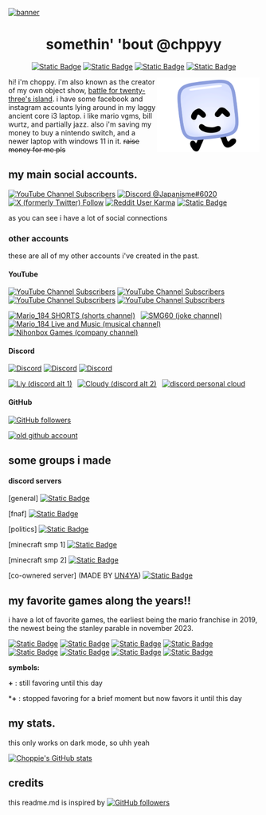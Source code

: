 <a href="#">![banner](https://cdn.discordapp.com/attachments/1119590057494454274/1175437215472554004/githubbanner.png?ex=656b3a36&is=6558c536&hm=6819276881b14acd8269219b77febcc9b760e0a447944a746f95bbcd86703f94&)</a>

<div align="center">

# somethin' 'bout @chppyy

[![Static Badge](https://img.shields.io/badge/he%2Fhim-97b6f4?style=flat-square)](https://pronoundb.org)
[![Static Badge](https://img.shields.io/badge/Genderfluid-%20-bf11d7?style=flat-square&labelColor=ff76a3)](https://pronoundb.org)
[![Static Badge](https://img.shields.io/badge/December%2025-%20-216536?style=flat-square&labelColor=bd3633)](https://cdn.discordapp.com/attachments/1119590057494454274/1175389796512829440/github-easteregg-v1.png?ex=656b0e0d&is=6558990d&hm=8735e7c426add8393e046969154b604622520414d3e4e93ca3ba06ae8b82400e&)
[![Static Badge](https://img.shields.io/badge/Japanese-%20-bc002d?style=flat-square&labelColor=ffffff)](https://japan.com)
</div>

<img alt="Profile Picture" align="right" height="150em" src="image_2023-11-18_184329598.png">

hi! i'm choppy. i'm also known as the creator of my own object show, <a href="https://battle-for-23s-hotel.fandom.com/wiki/Battle_for_Twenty-Three%27s_Hotel_Wiki">battle for twenty-three's island</a>. i have some facebook and instagram accounts lying around in my laggy ancient core i3 laptop. i like mario vgms, bill wurtz, and partially jazz. also i'm saving my money to buy a nintendo switch, and a newer laptop with windows 11 in it. ~~raise money for me pls~~



## my main social accounts.

[![YouTube Channel Subscribers](https://img.shields.io/youtube/channel/subscribers/UCVPYKUzSphhg6Z8WRwthrxQ?style=flat-square&logo=youtube&logoColor=ffffff&label=Mario_184&labelColor=ff0000&color=ffffff)](https://www.youtube.com/channel/UCVPYKUzSphhg6Z8WRwthrxQ)
[![Discord @Japanisme#6020](https://dcbadge.vercel.app/api/shield/832629415828914248?style=flat-square&theme=full-presence&compact=true&logoColor=ffffff)](https://discord.com/users/832629415828914248)
[![X (formerly Twitter) Follow](https://img.shields.io/twitter/follow/sjm184?label=%40sjm184&style=flat-square&logo=x&logoColor=white&labelColor=000000&color=00acee)](https://twitter.com/sjm184)
[![Reddit User Karma](https://img.shields.io/reddit/user-karma/combined/SJM184?style=flat-square&logo=reddit&logoColor=white&label=u%2FSJM184&labelColor=FF4500&color=%231f1e1e)](https://www.reddit.com/user/SJM184)
[![Static Badge](https://img.shields.io/badge/supermariomario184%40gmail.com-9b4723?style=flat-square&logo=gmail&logoColor=ffffff)](mailto:supermariomario184@gmail.com)

as you can see i have a lot of social connections

### other accounts

these are all of my other accounts i've created in the past.

#### YouTube

[![YouTube Channel Subscribers](https://img.shields.io/youtube/channel/subscribers/UCTSElFpSa0ZMOIUY3vWFDRw?style=flat-square&logo=youtube&logoColor=ffffff&label=Mario_184%20SHORTS&labelColor=ff0000&color=ffffff)](https://www.youtube.com/channel/UCTSElFpSa0ZMOIUY3vWFDRw)
[![YouTube Channel Subscribers](https://img.shields.io/youtube/channel/subscribers/UCXwJtRjEvk-F7xY5Xcsxp4g?style=flat-square&logo=youtube&logoColor=ffffff&label=SMG60&labelColor=ff0000&color=ffffff)](https://www.youtube.com/channel/UCXwJtRjEvk-F7xY5Xcsxp4g)
[![YouTube Channel Subscribers](https://img.shields.io/youtube/channel/subscribers/UCvJOKIf_VC7jcDtXagNsc3Q?style=flat-square&logo=youtube&logoColor=ffffff&label=Mario_184%20Live%20and%20Music&labelColor=ff0000&color=ffffff)](https://www.youtube.com/channel/UCvJOKIf_VC7jcDtXagNsc3Q)
[![YouTube Channel Subscribers](https://img.shields.io/youtube/channel/subscribers/UCafYBfW5IcdFVNvi_0FupVQ?style=flat-square&logo=youtube&logoColor=ffffff&label=Nihonbox%20Games&labelColor=ff0000&color=ffffff)](https://www.youtube.com/channel/UCafYBfW5IcdFVNvi_0FupVQ)

<a href="https://www.youtube.com/channel/UCTSElFpSa0ZMOIUY3vWFDRw"><img src="https://yt3.googleusercontent.com/OxEAlZQLeZ0sc15WPr5m9hVX0gp_WCVZs-sEe5LaTiIJX5ubU9Gimfh07PX0IjC8_1Zw8kS-eME=s176-c-k-c0x00ffffff-no-rj" alt="Mario_184 SHORTS (shorts channel)" height="60"/></a>&ensp;
<a href="https://www.youtube.com/channel/UCXwJtRjEvk-F7xY5Xcsxp4g"><img src="https://yt3.googleusercontent.com/qQRIpnw8r_cXyoBGME9GYPqbhTtTc9_umRKBNUYSOTP5_6HSJ_IAJdMhQnVk-WMx_4XEGDtP=s176-c-k-c0x00ffffff-no-rj" alt="SMG60 (joke channel)" height="60"/></a>&ensp;
<a href="https://www.youtube.com/channel/UCvJOKIf_VC7jcDtXagNsc3Q"><img src="https://yt3.googleusercontent.com/s-QWUYHBprVPctm3a4aGb4TtvxjnH_MwxNei5oXvIjF9XCoImVI075oRnV43ZLrxdF3r36X9AQ=s176-c-k-c0x00ffffff-no-rj" alt="Mario_184 Live and Music (musical channel)" height="60"/></a>&ensp;
<a href="https://www.youtube.com/channel/UCafYBfW5IcdFVNvi_0FupVQ"><img src="https://yt3.googleusercontent.com/Vj852ntTXwNEFatCGbDftrPW4S3gPYZODeBd4ibNyKrEIM2bHdAfIp5iW0G4YbsWOHvONHlgTA=s176-c-k-c0x00ffffff-no-rj" alt="Nihonbox Games (company channel)" height="60"/></a>&ensp;

#### Discord

[![Discord](https://dcbadge.vercel.app/api/shield/913646560838041660?style=flat-square&theme=full-presence&compact=true&logoColor=ffffff)](https://discord.com/users/913646560838041660)
[![Discord](https://dcbadge.vercel.app/api/shield/936172812564041768?style=flat-square&theme=full-presence&compact=true&logoColor=ffffff)](https://discord.com/users/936172812564041768)
[![Discord](https://dcbadge.vercel.app/api/shield/1119587808013733888?style=flat-square&theme=full-presence&compact=true&logoColor=ffffff)](https://discord.com/users/1119587808013733888)

<a href="https://discord.com/users/913646560838041660"><img src="https://cdn.discordapp.com/avatars/913646560838041660/fc9d2fcffd0e692d6dcc695ea7d43bef.webp?size=1024&format=webp&width=0&height=256" alt="Liy (discord alt 1)" height="60"/></a>&ensp;
<a href="https://discord.com/users/936172812564041768"><img src="https://cdn.discordapp.com/avatars/936172812564041768/01a1e3473457b132dd64253793337cf7.webp?size=1024&format=webp&width=0&height=256" alt="Cloudy (discord alt 2)" height="60"/></a>&ensp;
<a href="https://discord.com/users/1119587808013733888"><img src="https://cdn.discordapp.com/avatars/1119587808013733888/f29710d21122a0ba1c295fc92f92734f.webp?size=1024&format=webp&width=0&height=256" alt="discord personal cloud" height="60"/></a>&ensp;

#### GitHub

[![GitHub followers](https://img.shields.io/github/followers/deadspringlock?label=deadspringlock&style=flat-square&logo=github&labelColor=db9216&color=353945)](https://github.com/deadspringlock)

<a href="https://github.com/deadspringlock"><img src="https://avatars.githubusercontent.com/u/94040734?v=4" alt="old github account" height="60"/></a>&ensp;

## some groups i made

#### discord servers

[general]
[![Static Badge](https://img.shields.io/badge/Mario__184's%20Backroom-%20-17181c?style=flat-square&logo=discord&logoColor=ffffff&labelColor=ca0019)](https://discord.gg/ghwf24CAXr)

[fnaf]
[![Static Badge](https://img.shields.io/badge/Helpy's%20Pizzeria-%20-e4d2f8?style=flat-square&logo=discord&logoColor=ffffff&labelColor=c38a9e)](https://discord.gg/9Z5bFCGF5j)

[politics]
[![Static Badge](https://img.shields.io/badge/Yugo%E2%80%94Japan%20Alliance-%20-013893?style=flat-square&logo=discord&logoColor=ffffff&labelColor=af3144)](https://discord.gg/NjQwgkNu3x)

[minecraft smp 1]
[![Static Badge](https://img.shields.io/badge/The%20Japanese%E2%80%94Italian%20Minecraft%20SMP-%20-008d45?style=flat-square&logo=discord&logoColor=ffffff&labelColor=bc002d)](https://discord.gg/ZjWECyHp)

[minecraft smp 2]
[![Static Badge](https://img.shields.io/badge/The%20Mathematical%20Japanese%E2%80%94Italian%20Minecraft%20SMP-%20-008d45?style=flat-square&logo=discord&logoColor=ffffff&labelColor=bc002d)](https://discord.gg/qU42BkhQPq)

[co-ownered server] (MADE BY [UN4YA](https://discord.com/users/1114504726818586664))
[![Static Badge](https://img.shields.io/badge/BlueCube%20Discord-%20-09c1d2?style=flat-square&logo=discord&logoColor=ffffff&labelColor=0a40c2)](https://discord.gg/8uNpfpp3K5)


## my favorite games along the years!!

i have a lot of favorite games, the earliest being the mario franchise in 2019, the newest being the stanley parable in november 2023.

[![Static Badge](https://img.shields.io/badge/Super%20Mario-2019+-17419a?style=flat-square&logo=nintendoswitch&logoColor=ffffff&labelColor=e0102f)](https://mario.nintendo.com)
[![Static Badge](https://img.shields.io/badge/Five%20Nights%20at%20Freddy's-2021*+-b6663a?style=flat-square&labelColor=90512e)](https://store.steampowered.com/app/319510/Five_Nights_at_Freddys/)
[![Static Badge](https://img.shields.io/badge/Minecraft-2021%2B-825432?style=flat-square&logo=minecraft&logoColor=ffffff&labelColor=80c71f)](https://www.minecraft.net/en-us)
[![Static Badge](https://img.shields.io/badge/osu!-2022%2B-fd7bb5?style=flat-square&logo=osu!&logoColor=ffffff&labelColor=ff66aa)](https://osu.ppy.sh/home)
[![Static Badge](https://img.shields.io/badge/-2022+-8b8b8b?style=flat-square&logo=wii&logoColor=ffffff&labelColor=009ac7)](https://wii.com//)
[![Static Badge](https://img.shields.io/badge/Chess.com-2022-818e70?style=flat-square&labelColor=8ca464)](https://www.chess.com/)
[![Static Badge](https://img.shields.io/badge/Superliminal-2023-8d453b?style=flat-square&labelColor=bd121f)](https://store.steampowered.com/app/1049410/Superliminal/)
[![Static Badge](https://img.shields.io/badge/The%20Stanley%20Parable-2023+-c6b21d?style=flat-square&labelColor=353942)](https://store.steampowered.com/app/221910/The_Stanley_Parable/)

**symbols:**

**+** : still favoring until this day

***+** : stopped favoring for a brief moment but now favors it until this day


## my stats.

this only works on dark mode, so uhh yeah

[![Choppie's GitHub stats](https://github-readme-stats.vercel.app/api?username=chppyy&show_icons=true&theme=transparent&text_color=ffffff&title_color=ffffff&hide_rank=true&hide_border=true)](https://github.com/chppyy)

## credits

this readme.md is inspired by 
[![GitHub followers](https://img.shields.io/github/followers/brckd?style=flat-square&label=%40brckd&logo=github&labelColor=008afb&color=353945)](https://github.com/brckd)
</picture>
